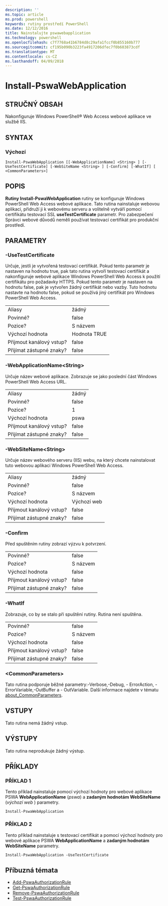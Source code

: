 ```yaml
---
description: ''
ms.topic: article
ms.prod: powershell
keywords: rutiny prostředí PowerShell
ms.date: 12/12/2016
title: Nainstalujte pswawebapplication
ms.technology: powershell
ms.openlocfilehash: c7f7768a41b6784d8c29afa1fccf0b855160b777
ms.sourcegitcommit: cf195b090b3223fa4917206dfec7f0b603873cdf
ms.translationtype: MT
ms.contentlocale: cs-CZ
ms.lasthandoff: 04/09/2018
---
```

# <a name="install-pswawebapplication"></a>Install-PswaWebApplication

## <a name="synopsis"></a>STRUČNÝ OBSAH

Nakonfiguruje Windows PowerShell® Web Access webové aplikace ve službě IIS.

## <a name="syntax"></a>SYNTAX

### <a name="default"></a>Výchozí
```
Install-PswaWebApplication [[-WebApplicationName] <String> ] [-UseTestCertificate] [-WebSiteName <String> ] [-Confirm] [-WhatIf] [ <CommonParameters>]
```

## <a name="description"></a>POPIS

**Rutiny Install-PswaWebApplication** rutiny se konfiguruje Windows PowerShell Web Access webové aplikace. Tato rutina nainstaluje webovou aplikaci, přidruží ji k webovému serveru a volitelně vytváří pomocí certifikátu testovací SSL **useTestCertificate** parametr. Pro zabezpečení Správci webové důvodů neměli používat testovací certifikát pro produkční prostředí.

## <a name="parameters"></a>PARAMETRY

### <a name="-usetestcertificate"></a>-UseTestCertificate

Určuje, jestli je vytvořená testovací certifikát. Pokud tento parametr je nastaven na hodnotu true, pak tato rutina vytvoří testovací certifikát a nakonfiguruje webové aplikace Windows PowerShell Web Access k použití certifikátu pro požadavky HTTPS. Pokud tento parametr je nastaven na hodnotu false, pak je vytvořen žádný certifikát nebo vazby. Tuto hodnotu nastavte na hodnotu false, pokud se používá jiný certifikát pro Windows PowerShell Web Access.

|||
|-|-|
| Aliasy                              | žádný                                 |
| Povinné?                            | false                                |
| Pozice?                            | S názvem                                |
| Výchozí hodnota                        | Hodnota TRUE                                 |
| Přijmout kanálový vstup?               | false                                |
| Přijímat zástupné znaky?          | false                                |

### <a name="-webapplicationnameltstringgt"></a>-WebApplicationName&lt;String&gt;

Určuje název webové aplikace. Zobrazuje se jako poslední část Windows PowerShell Web Access URL.

|||
|-|-|
| Aliasy                              | žádný                                 |
| Povinné?                            | false                                |
| Pozice?                            | 1                                    |
| Výchozí hodnota                        | pswa                                 |
| Přijmout kanálový vstup?               | false                                |
| Přijímat zástupné znaky?          | false                                |

### <a name="-websitenameltstringgt"></a>-WebSiteName&lt;String&gt;

Určuje název webového serveru (IIS) webu, na který chcete nainstalovat tuto webovou aplikaci Windows PowerShell Web Access.

|||
|-|-|
| Aliasy                              | žádný                                 |
| Povinné?                            | false                                |
| Pozice?                            | S názvem                                |
| Výchozí hodnota                        | Výchozí web                     |
| Přijmout kanálový vstup?               | false                                |
| Přijímat zástupné znaky?          | false                                |

### <a name="-confirm"></a>-Confirm

Před spuštěním rutiny zobrazí výzvu k potvrzení.

|||
|-|-|
| Povinné?                            | false                                |
| Pozice?                            | S názvem                                |
| Výchozí hodnota                        | false                                |
| Přijmout kanálový vstup?               | false                                |
| Přijímat zástupné znaky?          | false                                |

### <a name="-whatif"></a>-WhatIf

Zobrazuje, co by se stalo při spuštění rutiny.
Rutina není spuštěna.

|||
|-|-|
| Povinné?                            | false                                |
| Pozice?                            | S názvem                                |
| Výchozí hodnota                        | false                                |
| Přijmout kanálový vstup?               | false                                |
| Přijímat zástupné znaky?          | false                                |

### <a name="ltcommonparametersgt"></a>&lt;CommonParameters&gt;

Tato rutina podporuje běžné parametry:-Verbose,-Debug, - ErrorAction, - ErrorVariable,-OutBuffer a - OutVariable.
Další informace najdete v tématu [about_CommonParameters](http://go.microsoft.com/fwlink/p/?LinkID=113216).

## <a name="inputs"></a>VSTUPY

Tato rutina nemá žádný vstup.

## <a name="outputs"></a>VÝSTUPY

Tato rutina neprodukuje žádný výstup.

## <a name="examples"></a>PŘÍKLADY

### <a name="example-1"></a>PŘÍKLAD 1

Tento příklad nainstaluje pomocí výchozí hodnoty pro webové aplikace PSWA **WebApplicationName** (*pswa*) a **zadaným hodnotám WebSiteName** (*výchozí web* ) parametry.

```
Install-PswaWebApplication
```

### <a name="example-2"></a>PŘÍKLAD 2

Tento příklad nainstaluje s testovací certifikát a pomocí výchozí hodnoty pro webové aplikace PSWA **WebApplicationName** a **zadaným hodnotám WebSiteName** parametry.

```
Install-PswaWebApplication -UseTestCertificate
```

## <a name="related-topics"></a>Příbuzná témata

- [Add-PswaAuthorizationRule](add-pswaauthorizationrule.md)
- [Get-PswaAuthorizationRule](get-pswaauthorizationrule.md)
- [Remove-PswaAuthorizationRule](remove-pswaauthorizationrule.md)
- [Test-PswaAuthorizationRule](test-pswaauthorizationrule.md)